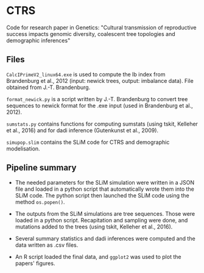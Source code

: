 # CTRS

Code for research paper in Genetics: "Cultural transmission of reproductive success impacts genomic diversity, coalescent tree topologies and demographic inferences"


## Files

`CalcIPrimeV2_linux64.exe` is used to compute the Ib index from Brandenburg et al., 2012 (input: newick trees, output: imbalance data). File obtained from J.-T. Brandenburg.

`format_newick.py` is a script written by J.-T. Brandenburg to convert tree sequences to newick format for the .exe input (used in Brandenburg et al., 2012).

`sumstats.py` contains functions for computing sumstats (using tskit, Kelleher et al., 2016) and for dadi inference (Gutenkunst et al., 2009). 

`simupop.slim` contains the SLiM code for CTRS and demographic modelisation.


## Pipeline summary

- The needed parameters for the SLiM simulation were written in a JSON file and loaded in a python script that automatically wrote them into the SLiM code. The python script then launched the SLiM code using the method `os.popen()`.

- The outputs from the SLiM simulations are tree sequences. Those were loaded in a python script. Recapitation and sampling were done, and mutations added to the trees (using tskit, Kelleher et al., 2016).

- Several summary statistics and dadi inferences were computed and the data written as .csv files. 

- An R script loaded the final data, and `ggplot2` was used to plot the papers' figures.
